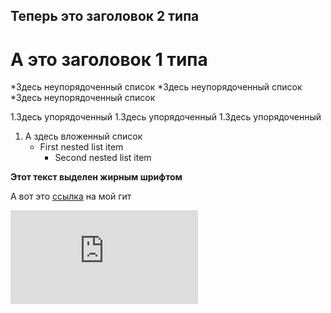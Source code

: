 ﻿## Теперь это заголовок 2 типа
# А это заголовок 1 типа

*Здесь неупорядоченный список
*Здесь неупорядоченный список
*Здесь неупорядоченный список

1.Здесь упорядоченный
1.Здесь упорядоченный
1.Здесь упорядоченный


1. А здесь вложенный список
   - First nested list item
     - Second nested list item

**Этот текст выделен жирным шрифтом**

А вот это [ссылка](https://github.com/r0uven) на мой гит

![котик](https://koshka.top/9283-kota-na-belom-fone.html)